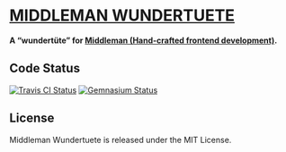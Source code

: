 [MIDDLEMAN WUNDERTUETE](http://bitaculous.github.io/middleman-wundertuete "Middleman Wundertuete")
==================================================================================================

**A “wundertüte” for [Middleman (Hand-crafted frontend development)](http://middlemanapp.com "Middleman (Hand-crafted frontend development)").**

Code Status
-----------

[<img src="https://secure.travis-ci.org/bitaculous/middleman-wundertuete.png" title="Travis CI Status" alt="Travis CI Status" />](http://travis-ci.org/bitaculous/middleman-wundertuete)
[<img src="https://gemnasium.com/bitaculous/middleman-wundertuete.png?travis" title="Gemnasium Status" alt="Gemnasium Status" />](https://gemnasium.com/bitaculous/middleman-wundertuete)

License
-------

Middleman Wundertuete is released under the MIT License.